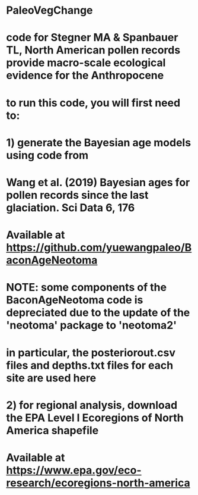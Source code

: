 # PaleoVegChange

# code for Stegner MA & Spanbauer TL, North American pollen records provide macro-scale ecological evidence for the Anthropocene

# to run this code, you will first need to:

# 1) generate the Bayesian age models using code from
# Wang et al. (2019) Bayesian ages for pollen records since the last glaciation. Sci Data 6, 176
# Available at https://github.com/yuewangpaleo/BaconAgeNeotoma
# NOTE: some components of the BaconAgeNeotoma code is depreciated due to the update of the 'neotoma' package to 'neotoma2'
# in particular, the posteriorout.csv files and depths.txt files for each site are used here


# 2) for regional analysis, download the EPA Level I Ecoregions of North America shapefile
# Available at https://www.epa.gov/eco-research/ecoregions-north-america